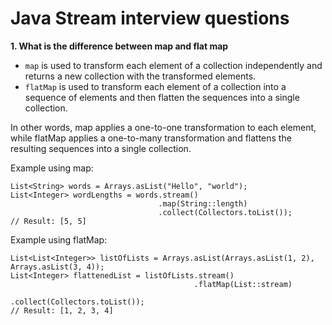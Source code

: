 # Java Stream interview questions


**1. What is the difference between map and flat map**

- `map` is used to transform each element of a collection independently and returns a new collection with the
  transformed elements.
- `flatMap` is used to transform each element of a collection into a sequence of elements and then flatten the
  sequences into a single collection.

In other words, map applies a one-to-one transformation to each element, while flatMap applies a one-to-many
transformation and flattens the resulting sequences into a single collection.

Example using map:

    List<String> words = Arrays.asList("Hello", "world");
    List<Integer> wordLengths = words.stream()
                                     .map(String::length)
                                     .collect(Collectors.toList());
    // Result: [5, 5]

Example using flatMap:

    List<List<Integer>> listOfLists = Arrays.asList(Arrays.asList(1, 2), Arrays.asList(3, 4));
    List<Integer> flattenedList = listOfLists.stream()
                                             .flatMap(List::stream)
                                             .collect(Collectors.toList());
    // Result: [1, 2, 3, 4]

